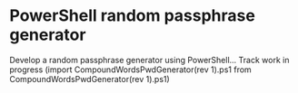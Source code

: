 # PowerShell random passphrase generator

Develop a random passphrase generator using PowerShell...
Track work in progress (import CompoundWordsPwdGenerator(rev 1).ps1 from CompoundWordsPwdGenerator(rev 1).ps1)
